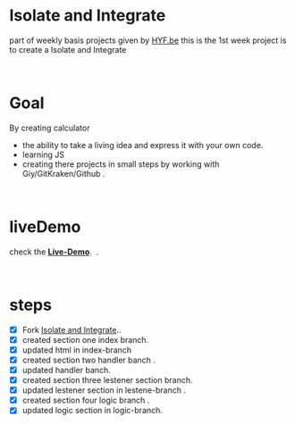 #  Isolate and Integrate
part of weekly basis projects given by [HYF.be](https://hackyourfuture.be/) this is the 1st week project is to create a  Isolate and Integrate 

<br>

# Goal
By creating calculator
 - the ability to take a living idea and express it with your own code.
 - learning JS
 - creating there projects in small steps by working with Giy/GitKraken/Github .

 
 
 <br>
  
# liveDemo
check the **[Live-Demo]()**.
![]() . 
 
 <br>
  
 # steps
- [x] Fork [Isolate and Integrate](https://github.com/HackYourFutureBelgium/IsolateandIntegrate/)..
- [x] created section one index branch.
- [x] updated html in index-branch
- [x] created section two handler banch .
- [x] updated  handler banch.
- [x] created section three lestener section branch.
- [x] updated lestener section in lestene-branch .
- [x] created section four logic branch .
- [x] updated logic section in logic-branch.
